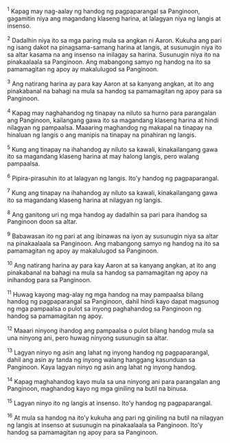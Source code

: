 <sup>1</sup>
Kapag may nag-aalay ng handog ng pagpaparangal sa Panginoon, gagamitin niya ang magandang klaseng harina, at lalagyan niya ng langis at insenso. 

<sup>2</sup>
Dadalhin niya ito sa mga paring mula sa angkan ni Aaron. Kukuha ang pari ng isang dakot na pinagsama-samang harina at langis, at susunugin niya ito sa altar kasama na ang insenso na inilagay sa harina. Susunugin niya ito na pinakaalaala sa Panginoon. Ang mabangong samyo ng handog na ito sa pamamagitan ng apoy ay makalulugod sa Panginoon. 

<sup>3</sup>
Ang natirang harina ay para kay Aaron at sa kanyang angkan, at ito ang pinakabanal na bahagi na mula sa handog sa pamamagitan ng apoy para sa Panginoon. 

<sup>4</sup>
Kapag may naghahandog ng tinapay na niluto sa hurno para parangalan ang Panginoon, kailangang gawa ito sa magandang klaseng harina at hindi nilagyan ng pampaalsa. Maaaring maghandog ng makapal na tinapay na hinaluan ng langis o ang manipis na tinapay na pinahiran ng langis. 

<sup>5</sup>
Kung ang tinapay na ihahandog ay niluto sa kawali, kinakailangang gawa ito sa magandang klaseng harina at may halong langis, pero walang pampaalsa. 

<sup>6</sup>
Pipira-pirasuhin ito at lalagyan ng langis. Itoʼy handog ng pagpaparangal. 

<sup>7</sup>
Kung ang tinapay na ihahandog ay niluto sa kawali, kinakailangang gawa ito sa magandang klaseng harina at nilagyan ng langis. 

<sup>8</sup>
Ang ganitong uri ng mga handog ay dadalhin sa pari para ihandog sa Panginoon doon sa altar. 

<sup>9</sup>
Babawasan ito ng pari at ang ibinawas na iyon ay susunugin niya sa altar na pinakaalaala sa Panginoon. Ang mabangong samyo ng handog na ito sa pamamagitan ng apoy ay makalulugod sa Panginoon. 

<sup>10</sup>
Ang natirang harina ay para kay Aaron at sa kanyang angkan, at ito ang pinakabanal na bahagi na mula sa handog sa pamamagitan ng apoy na inihandog para sa Panginoon. 

<sup>11</sup>
Huwag kayong mag-alay ng mga handog na may pampaalsa bilang handog ng pagpaparangal sa Panginoon, dahil hindi kayo dapat magsunog ng mga pampaalsa o pulot sa inyong paghahandog sa Panginoon ng handog sa pamamagitan ng apoy. 

<sup>12</sup>
Maaari ninyong ihandog ang pampaalsa o pulot bilang handog mula sa una ninyong ani, pero huwag ninyong susunugin sa altar. 

<sup>13</sup>
Lagyan ninyo ng asin ang lahat ng inyong handog ng pagpaparangal, dahil ang asin ay tanda ng inyong walang hanggang kasunduan sa Panginoon. Kaya lagyan ninyo ng asin ang lahat ng inyong handog. 

<sup>14</sup>
Kapag maghahandog kayo mula sa una ninyong ani para parangalan ang Panginoon, maghandog kayo ng mga giniling na butil na binusa. 

<sup>15</sup>
Lagyan ninyo ito ng langis at insenso. Itoʼy handog ng pagpaparangal. 

<sup>16</sup>
At mula sa handog na itoʼy kukuha ang pari ng giniling na butil na nilagyan ng langis at insenso at susunugin na pinakaalaala sa Panginoon. Itoʼy handog sa pamamagitan ng apoy para sa Panginoon.